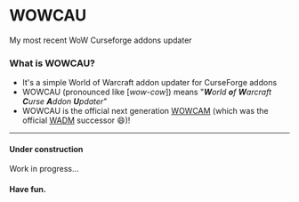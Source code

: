 # WOWCAU
My most recent WoW Curseforge addons updater

### What is WOWCAU?
- It's a simple World of Warcraft addon updater for CurseForge addons
- WOWCAU (pronounced like \[_wow-cow_\]) means "_**W**orld **o**f **W**arcraft **C**urse **A**ddon **U**pdater_"
- WOWCAU is the official next generation [WOWCAM](https://github.com/MBODM/WOWCAM) (which was the official [WADM](https://github.com/MBODM/WADM) successor 😄)!

---

#### Under construction

Work in progress...

#### Have fun.
